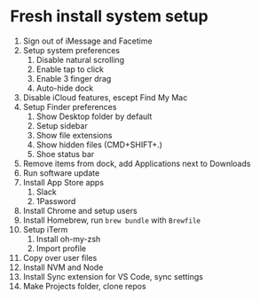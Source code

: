 # Fresh install system setup

1. Sign out of iMessage and Facetime
1. Setup system preferences
   1. Disable natural scrolling
   1. Enable tap to click
   1. Enable 3 finger drag
   1. Auto-hide dock
1. Disable iCloud features, escept Find My Mac
1. Setup Finder preferences
   1. Show Desktop folder by default
   1. Setup sidebar
   1. Show file extensions
   1. Show hidden files (CMD+SHIFT+.)
   1. Shoe status bar
1. Remove items from dock, add Applications next to Downloads
1. Run software update
1. Install App Store apps
   1. Slack
   1. 1Password
1. Install Chrome and setup users
1. Install Homebrew, run `brew bundle` with `Brewfile`
1. Setup iTerm
   1. Install oh-my-zsh
   1. Import profile
1. Copy over user files
1. Install NVM and Node
1. Install Sync extension for VS Code, sync settings
1. Make Projects folder, clone repos
